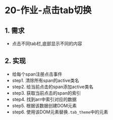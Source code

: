 # 20-作业-点击tab切换

## 1. 需求

- 点击不同tab栏,底部显示不同的内容

## 2. 实现

- 给每个span注册点击事件
- step1. 清除所有span的active类名
- step2. 给当前点击的span添加active类名
- step3. 获取当前点击的span的索引
- step4. 找到arr中索引对应的数据
- step5. 根据该数据创建DOM元素
- step6. 使用该DOM元素替换`.tab_theme`中的元素